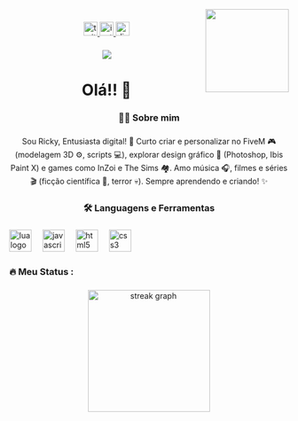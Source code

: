 <img align="right" height="150" src="https://r2.fivemanage.com/QUadxkzqyMMhMbi3EDCec/Whisk_0ff8053145-removebg-preview(1).png"  />

###

<div align="center">
  <a href="https://x.com/TheUnreal_Boy" target="_blank">
    <img src="https://img.shields.io/static/v1?message=Twitter&logo=twitter&label=&color=1DA1F2&logoColor=white&labelColor=&style=for-the-badge" height="25" alt="twitter logo"  />
  </a>
  <a href="https://www.instagram.com/http.rlockheed/" target="_blank">
    <img src="https://img.shields.io/static/v1?message=Instagram&logo=instagram&label=&color=E4405F&logoColor=white&labelColor=&style=for-the-badge" height="25" alt="instagram logo"  />
  </a>
  <a href="https://discord.com/channels/@me/643248454037930014" target="_blank">
    <img src="https://img.shields.io/static/v1?message=Discord&logo=discord&label=&color=7289DA&logoColor=white&labelColor=&style=for-the-badge" height="25" alt="discord logo"  />
  </a>
</div>

###

<div align="center">
  <img src="https://visitor-badge.laobi.icu/badge?page_id=Dead-insid3&"  />
</div>

###

<h1 align="center">Olá!! 👋</h1>

###

<h3 align="center">👩‍💻  Sobre mim</h3>

###

<p align="center">Sou Ricky, Entusiasta digital! 👋 Curto criar e personalizar no FiveM 🎮 (modelagem 3D ⚙️, scripts 💻), explorar design gráfico 🎨 (Photoshop, Ibis Paint X) e games como InZoi e The Sims 🏘️. Amo música 🎧, filmes e séries 🎬 (ficção científica 🚀, terror 💀). Sempre aprendendo e criando! ✨</p>

###

<h3 align="center">🛠 Languagens e Ferramentas</h3>

###

<div align="left">
  <img src="https://cdn.jsdelivr.net/gh/devicons/devicon/icons/lua/lua-original.svg" height="40" alt="lua logo"  />
  <img width="12" />
  <img src="https://cdn.jsdelivr.net/gh/devicons/devicon/icons/javascript/javascript-original.svg" height="40" alt="javascript logo"  />
  <img width="12" />
  <img src="https://cdn.jsdelivr.net/gh/devicons/devicon/icons/html5/html5-original.svg" height="40" alt="html5 logo"  />
  <img width="12" />
  <img src="https://cdn.jsdelivr.net/gh/devicons/devicon/icons/css3/css3-original.svg" height="40" alt="css3 logo"  />
</div>

###

<h3 align="left">🔥   Meu Status :</h3>

###

<div align="center">
  <img src="https://streak-stats.demolab.com/?user=Dead-insid3&locale=pt-br&mode=weekly&theme=dark&hide_border=true&border_radius=5&date_format=M%20j%5B,%20Y%5D&order=3" height="220" alt="streak graph"  />
</div>

###
